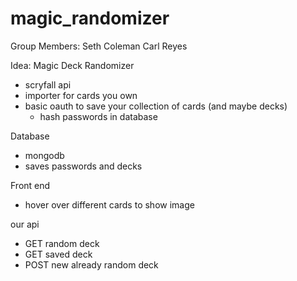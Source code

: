# magic_randomizer

Group Members:
Seth Coleman
Carl Reyes

Idea: Magic Deck Randomizer

- scryfall api
- importer for cards you own
- basic oauth to save your collection of cards (and maybe decks)
    - hash passwords in database

Database
- mongodb
- saves passwords and decks

Front end
- hover over different cards to show image

our api
- GET random deck
- GET saved deck
- POST new already random deck